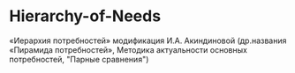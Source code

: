 Hierarchy-of-Needs
==================

«Иерархия потребностей»  модификация И.А. Акиндиновой  (др.названия «Пирамида потребностей», Методика актуальности основных потребностей, "Парные сравнения")
